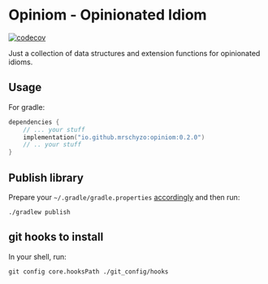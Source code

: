 # Opiniom - Opinionated Idiom

[![codecov](https://codecov.io/gh/MrSchyzo/opiniom/branch/master/graph/badge.svg?token=K3N3LSKXEY)](https://codecov.io/gh/MrSchyzo/opiniom)

Just a collection of data structures and extension functions for opinionated idioms.

## Usage

For gradle:
```kotlin
dependencies {
    // ... your stuff
    implementation("io.github.mrschyzo:opiniom:0.2.0")
    // .. your stuff
}
```

## Publish library

Prepare your `~/.gradle/gradle.properties` [accordingly](https://central.sonatype.org/publish/publish-gradle/#locate-and-examine-your-staging-repository)
and then run:

```shell
./gradlew publish
```

## git hooks to install
In your shell, run:
```shell
git config core.hooksPath ./git_config/hooks
```
